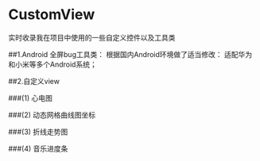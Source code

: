 # CustomView
实时收录我在项目中使用的一些自定义控件以及工具类

##1.Android 全屏bug工具类：
  根据国内Android环境做了适当修改：
     适配华为和小米等多个Android系统；

##2.自定义view

###(1) 心电图 

###(2) 动态网格曲线图坐标

###(3) 折线走势图

###(4) 音乐进度条